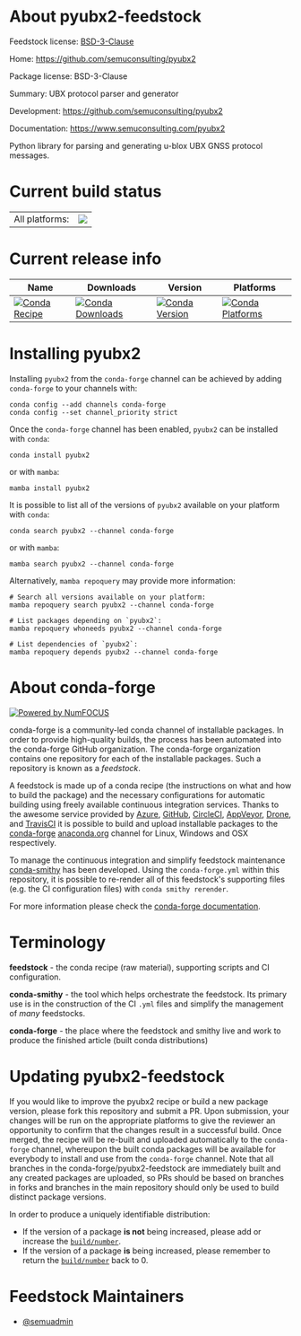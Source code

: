 About pyubx2-feedstock
======================

Feedstock license: [BSD-3-Clause](https://github.com/conda-forge/pyubx2-feedstock/blob/main/LICENSE.txt)

Home: https://github.com/semuconsulting/pyubx2

Package license: BSD-3-Clause

Summary: UBX protocol parser and generator

Development: https://github.com/semuconsulting/pyubx2

Documentation: https://www.semuconsulting.com/pyubx2

Python library for parsing and generating u-blox UBX GNSS protocol messages.

Current build status
====================


<table><tr><td>All platforms:</td>
    <td>
      <a href="https://dev.azure.com/conda-forge/feedstock-builds/_build/latest?definitionId=20324&branchName=main">
        <img src="https://dev.azure.com/conda-forge/feedstock-builds/_apis/build/status/pyubx2-feedstock?branchName=main">
      </a>
    </td>
  </tr>
</table>

Current release info
====================

| Name | Downloads | Version | Platforms |
| --- | --- | --- | --- |
| [![Conda Recipe](https://img.shields.io/badge/recipe-pyubx2-green.svg)](https://anaconda.org/conda-forge/pyubx2) | [![Conda Downloads](https://img.shields.io/conda/dn/conda-forge/pyubx2.svg)](https://anaconda.org/conda-forge/pyubx2) | [![Conda Version](https://img.shields.io/conda/vn/conda-forge/pyubx2.svg)](https://anaconda.org/conda-forge/pyubx2) | [![Conda Platforms](https://img.shields.io/conda/pn/conda-forge/pyubx2.svg)](https://anaconda.org/conda-forge/pyubx2) |

Installing pyubx2
=================

Installing `pyubx2` from the `conda-forge` channel can be achieved by adding `conda-forge` to your channels with:

```
conda config --add channels conda-forge
conda config --set channel_priority strict
```

Once the `conda-forge` channel has been enabled, `pyubx2` can be installed with `conda`:

```
conda install pyubx2
```

or with `mamba`:

```
mamba install pyubx2
```

It is possible to list all of the versions of `pyubx2` available on your platform with `conda`:

```
conda search pyubx2 --channel conda-forge
```

or with `mamba`:

```
mamba search pyubx2 --channel conda-forge
```

Alternatively, `mamba repoquery` may provide more information:

```
# Search all versions available on your platform:
mamba repoquery search pyubx2 --channel conda-forge

# List packages depending on `pyubx2`:
mamba repoquery whoneeds pyubx2 --channel conda-forge

# List dependencies of `pyubx2`:
mamba repoquery depends pyubx2 --channel conda-forge
```


About conda-forge
=================

[![Powered by
NumFOCUS](https://img.shields.io/badge/powered%20by-NumFOCUS-orange.svg?style=flat&colorA=E1523D&colorB=007D8A)](https://numfocus.org)

conda-forge is a community-led conda channel of installable packages.
In order to provide high-quality builds, the process has been automated into the
conda-forge GitHub organization. The conda-forge organization contains one repository
for each of the installable packages. Such a repository is known as a *feedstock*.

A feedstock is made up of a conda recipe (the instructions on what and how to build
the package) and the necessary configurations for automatic building using freely
available continuous integration services. Thanks to the awesome service provided by
[Azure](https://azure.microsoft.com/en-us/services/devops/), [GitHub](https://github.com/),
[CircleCI](https://circleci.com/), [AppVeyor](https://www.appveyor.com/),
[Drone](https://cloud.drone.io/welcome), and [TravisCI](https://travis-ci.com/)
it is possible to build and upload installable packages to the
[conda-forge](https://anaconda.org/conda-forge) [anaconda.org](https://anaconda.org/)
channel for Linux, Windows and OSX respectively.

To manage the continuous integration and simplify feedstock maintenance
[conda-smithy](https://github.com/conda-forge/conda-smithy) has been developed.
Using the ``conda-forge.yml`` within this repository, it is possible to re-render all of
this feedstock's supporting files (e.g. the CI configuration files) with ``conda smithy rerender``.

For more information please check the [conda-forge documentation](https://conda-forge.org/docs/).

Terminology
===========

**feedstock** - the conda recipe (raw material), supporting scripts and CI configuration.

**conda-smithy** - the tool which helps orchestrate the feedstock.
                   Its primary use is in the construction of the CI ``.yml`` files
                   and simplify the management of *many* feedstocks.

**conda-forge** - the place where the feedstock and smithy live and work to
                  produce the finished article (built conda distributions)


Updating pyubx2-feedstock
=========================

If you would like to improve the pyubx2 recipe or build a new
package version, please fork this repository and submit a PR. Upon submission,
your changes will be run on the appropriate platforms to give the reviewer an
opportunity to confirm that the changes result in a successful build. Once
merged, the recipe will be re-built and uploaded automatically to the
`conda-forge` channel, whereupon the built conda packages will be available for
everybody to install and use from the `conda-forge` channel.
Note that all branches in the conda-forge/pyubx2-feedstock are
immediately built and any created packages are uploaded, so PRs should be based
on branches in forks and branches in the main repository should only be used to
build distinct package versions.

In order to produce a uniquely identifiable distribution:
 * If the version of a package **is not** being increased, please add or increase
   the [``build/number``](https://docs.conda.io/projects/conda-build/en/latest/resources/define-metadata.html#build-number-and-string).
 * If the version of a package **is** being increased, please remember to return
   the [``build/number``](https://docs.conda.io/projects/conda-build/en/latest/resources/define-metadata.html#build-number-and-string)
   back to 0.

Feedstock Maintainers
=====================

* [@semuadmin](https://github.com/semuadmin/)

